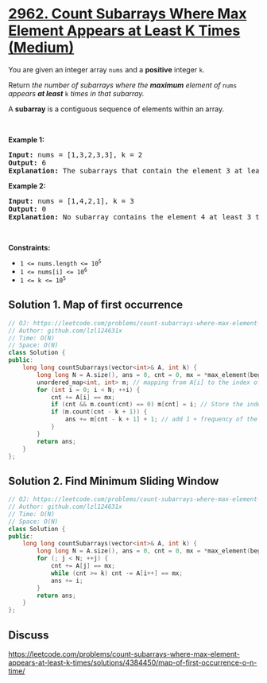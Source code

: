 # [2962. Count Subarrays Where Max Element Appears at Least K Times (Medium)](https://leetcode.com/problems/count-subarrays-where-max-element-appears-at-least-k-times)

<p>You are given an integer array <code>nums</code> and a <strong>positive</strong> integer <code>k</code>.</p>

<p>Return <em>the number of subarrays where the <strong>maximum</strong> element of </em><code>nums</code><em> appears <strong>at least</strong> </em><code>k</code><em> times in that subarray.</em></p>

<p>A <strong>subarray</strong> is a contiguous sequence of elements within an array.</p>

<p>&nbsp;</p>
<p><strong class="example">Example 1:</strong></p>

<pre>
<strong>Input:</strong> nums = [1,3,2,3,3], k = 2
<strong>Output:</strong> 6
<strong>Explanation:</strong> The subarrays that contain the element 3 at least 2 times are: [1,3,2,3], [1,3,2,3,3], [3,2,3], [3,2,3,3], [2,3,3] and [3,3].
</pre>

<p><strong class="example">Example 2:</strong></p>

<pre>
<strong>Input:</strong> nums = [1,4,2,1], k = 3
<strong>Output:</strong> 0
<strong>Explanation:</strong> No subarray contains the element 4 at least 3 times.
</pre>

<p>&nbsp;</p>
<p><strong>Constraints:</strong></p>

<ul>
	<li><code>1 &lt;= nums.length &lt;= 10<sup>5</sup></code></li>
	<li><code>1 &lt;= nums[i] &lt;= 10<sup>6</sup></code></li>
	<li><code>1 &lt;= k &lt;= 10<sup>5</sup></code></li>
</ul>

## Solution 1. Map of first occurrence

```cpp
// OJ: https://leetcode.com/problems/count-subarrays-where-max-element-appears-at-least-k-times
// Author: github.com/lzl124631x
// Time: O(N)
// Space: O(N)
class Solution {
public:
    long long countSubarrays(vector<int>& A, int k) {
        long long N = A.size(), ans = 0, cnt = 0, mx = *max_element(begin(A), end(A));
        unordered_map<int, int> m; // mapping from A[i] to the index of its first occurrence
        for (int i = 0; i < N; ++i) {
            cnt += A[i] == mx;
            if (cnt && m.count(cnt) == 0) m[cnt] = i; // Store the index of its first occurrence
            if (m.count(cnt - k + 1)) {
                ans += m[cnt - k + 1] + 1; // add 1 + frequency of the first occurrence of cnt-k+1
            }
        }
        return ans;
    }
};
```

## Solution 2. Find Minimum Sliding Window

```cpp
// OJ: https://leetcode.com/problems/count-subarrays-where-max-element-appears-at-least-k-times
// Author: github.com/lzl124631x
// Time: O(N)
// Space: O(N)
class Solution {
public:
    long long countSubarrays(vector<int>& A, int k) {
        long long N = A.size(), ans = 0, cnt = 0, mx = *max_element(begin(A), end(A)), i = 0, j = 0;
        for (; j < N; ++j) {
            cnt += A[j] == mx;
            while (cnt >= k) cnt -= A[i++] == mx;
            ans += i;
        }
        return ans;
    }
};
```

## Discuss

https://leetcode.com/problems/count-subarrays-where-max-element-appears-at-least-k-times/solutions/4384450/map-of-first-occurrence-o-n-time/